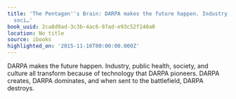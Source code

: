 ```yaml
---
title: 'The Pentagon''s Brain: DARPA makes the future happen. Industry, public health,
  soci…'
book_uuid: 2ca8d9ad-3c3b-4ac6-97ad-e93c52f140a0
location: No title
source: ibooks
highlighted_on: '2015-11-16T00:00:00.000Z'
---
```


DARPA makes the future happen. Industry, public health, society, and culture all transform because of technology that DARPA pioneers. DARPA creates, DARPA dominates, and when sent to the battlefield, DARPA destroys.
